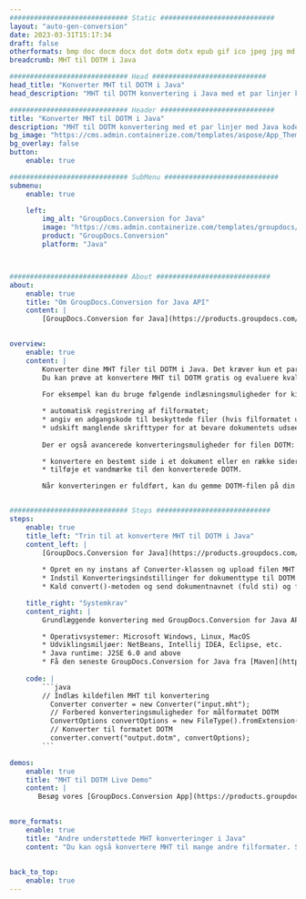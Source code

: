 ```yaml
---
############################# Static ############################
layout: "auto-gen-conversion"
date: 2023-03-31T15:17:34
draft: false
otherformats: bmp doc docm docx dot dotm dotx epub gif ico jpeg jpg md odt ott pdf png psd rtf tex tif tiff txt xps
breadcrumb: MHT til DOTM i Java

############################# Head ############################
head_title: "Konverter MHT til DOTM i Java"
head_description: "MHT til DOTM konvertering i Java med et par linjer kode. Konverter over 160 filformater ved hjælp af GroupDocs dokumentkonverterings-API for Java"

############################# Header ############################
title: "Konverter MHT til DOTM i Java"
description: "MHT til DOTM konvertering med et par linjer med Java kode"
bg_image: "https://cms.admin.containerize.com/templates/aspose/App_Themes/V3/images/bg/header1.png"
bg_overlay: false
button:
    enable: true

############################# SubMenu ############################
submenu:
    enable: true

    left:
        img_alt: "GroupDocs.Conversion for Java"
        image: "https://cms.admin.containerize.com/templates/groupdocs/images/product-logos/90x90-noborder/groupdocs-conversion-java.png"
        product: "GroupDocs.Conversion"
        platform: "Java"



############################# About ############################
about:
    enable: true
    title: "Om GroupDocs.Conversion for Java API"
    content: |
        [GroupDocs.Conversion for Java](https://products.groupdocs.com/conversion/java/) er en avanceret filformatkonverterings-API til konvertering mellem populære billed- og dokumentformater såsom Microsoft Office, OpenDocument, PDF, HTML, e-mail, CAD. og meget mere med blot et par linjer kode. Den native API registrerer automatisk formaterne af de originale dokumenter og tilbyder mange muligheder for at tilpasse de konverterede dokumenter. Sammen med funktionen til at udtrække information fra et dokument, understøtter den også caching af konverteringsresultaterne til den lokale disk som standard. Enhver form for cachelagring kan dog understøttes ved at implementere de passende grænseflader - Amazon S3, Dropbox, Google Drive, Windows Azure, Reddis eller andre.
    

overview:
    enable: true
    content: |
        Konverter dine MHT filer til DOTM i Java. Det kræver kun et par linjer med Java kode på enhver platform efter eget valg, såsom Windows, Linux, macOS.
        Du kan prøve at konvertere MHT til DOTM gratis og evaluere kvaliteten af ​​konverteringsresultaterne. Sammen med simple filkonverteringsscripts kan du prøve mere sofistikerede muligheder for at indlæse MHT-kildefilen og gemme DOTM-outputtet. 
        
        For eksempel kan du bruge følgende indlæsningsmuligheder for kilden MHT:

        * automatisk registrering af filformatet;
        * angiv en adgangskode til beskyttede filer (hvis filformatet understøtter det);
        * udskift manglende skrifttyper for at bevare dokumentets udseende.
        
        Der er også avancerede konverteringsmuligheder for filen DOTM:

        * konvertere en bestemt side i et dokument eller en række sider;
        * tilføje et vandmærke til den konverterede DOTM.

        Når konverteringen er fuldført, kan du gemme DOTM-filen på din lokale filsti eller på et tredjepartslager såsom FTP, Amazon S3, Google Drive, Dropbox osv. Bemærk venligst - for at konvertere MHT til DOTM, behøver du ikke installere yderligere software, såsom MS Office, Open Office, Adobe Acrobat Reader osv.


############################# Steps ############################
steps:
    enable: true
    title_left: "Trin til at konvertere MHT til DOTM i Java"
    content_left: |
        [GroupDocs.Conversion for Java](https://products.groupdocs.com/conversion/java/) giver udviklere mulighed for nemt at konvertere MHT fil til DOTM med et par linjer kode.
        
        * Opret en ny instans af Converter-klassen og upload filen MHT med den fulde sti
        * Indstil Konverteringsindstillinger for dokumenttype til DOTM
        * Kald convert()-metoden og send dokumentnavnet (fuld sti) og formatet (DOTM) som en parameter

    title_right: "Systemkrav"
    content_right: |
        Grundlæggende konvertering med GroupDocs.Conversion for Java API kan udføres med blot et par linjer kode. Vores API'er understøttes på alle større platforme og operativsystemer. Før du udfører koden nedenfor, skal du sørge for, at du har følgende forudsætninger installeret på dit system.

        * Operativsystemer: Microsoft Windows, Linux, MacOS
        * Udviklingsmiljøer: NetBeans, Intellij IDEA, Eclipse, etc.
        * Java runtime: J2SE 6.0 and above
        * Få den seneste GroupDocs.Conversion for Java fra [Maven](https://repository.groupdocs.com/webapp/#/artifacts/browse/tree/General/repo/com/groupdocs/groupdocs-conversion)
         
    code: |
        ```java    
        // Indlæs kildefilen MHT til konvertering
          Converter converter = new Converter("input.mht");
          // Forbered konverteringsmuligheder for målformatet DOTM
          ConvertOptions convertOptions = new FileType().fromExtension("dotm").getConvertOptions();
          // Konverter til formatet DOTM
          converter.convert("output.dotm", convertOptions);
        ```

demos:
    enable: true
    title: "MHT til DOTM Live Demo"
    content: |
       Besøg vores [GroupDocs.Conversion App](https://products.groupdocs.app/conversion/family) websted, og prøv MHT til DOTM konvertering nu. Den gratis demo har følgende fordele
          

more_formats:
    enable: true
    title: "Andre understøttede MHT konverteringer i Java"
    content: "Du kan også konvertere MHT til mange andre filformater. Se venligst listen nedenfor."
       
       
back_to_top:
    enable: true
---
```

